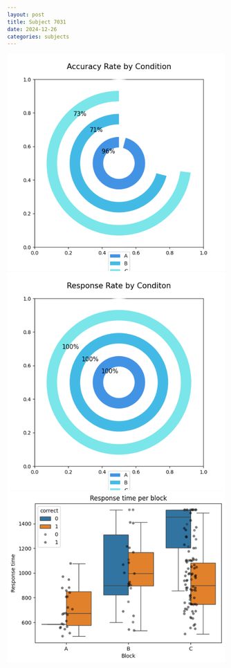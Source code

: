 ```yaml
---
layout: post
title: Subject 7031
date: 2024-12-26
categories: subjects
---
```


![](data/7031/run-8/7031_accuracy_rate.png)
![](data/7031/run-8/7031_response_rate.png)
![](data/7031/run-8/7031_rt.png)
